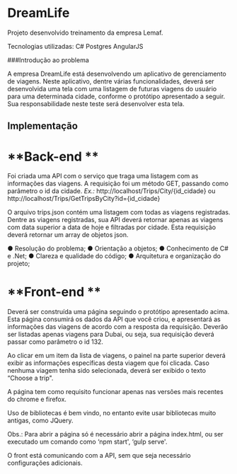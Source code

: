# DreamLife

Projeto desenvolvido treinamento da empresa Lemaf.

Tecnologias utilizadas: 
C#
Postgres
AngularJS


###Introdução ao problema

A empresa DreamLife está desenvolvendo um aplicativo de gerenciamento de viagens. Neste aplicativo, dentre várias funcionalidades, deverá ser desenvolvida uma tela com uma listagem de futuras viagens do usuário para uma determinada cidade, conforme o protótipo apresentado a seguir. Sua responsabilidade neste teste será desenvolver esta tela. 

##  Implementação

# **Back-end **

Foi criada uma API com o serviço que traga uma listagem com as informações das viagens. 
A requisição foi um método GET, passando como parâmetro o id da cidade. 
*Ex.:* 
http://localhost/Trips/City/{id_cidade} ou http://localhost/Trips/GetTripsByCity?id={id_cidade} 

O arquivo trips.json contém uma listagem com todas as viagens registradas. Dentre as viagens registradas, sua API deverá retornar apenas as viagens com data superior a data de hoje e filtradas por cidade. Esta requisição deverá retornar um array de objetos json.



● Resolução do problema; 
● Orientação a objetos; 
● Conhecimento de C# e .Net; 
● Clareza e qualidade do código; 
● Arquitetura e organização do projeto; 


# **Front-end **

Deverá ser construída uma página seguindo o protótipo apresentado acima. Esta página consumirá os dados da API que você criou, e apresentará as informações das viagens de acordo com a resposta da requisição. 
Deverão ser listadas apenas viagens para Dubai, ou seja, sua requisição deverá passar como parâmetro o id 132.

Ao clicar em um item da lista de viagens, o painel na parte superior deverá exibir as informações específicas desta viagem que foi clicada. Caso nenhuma viagem tenha sido selecionada, deverá ser exibido o texto “Choose a trip".

A página tem como requisito funcionar apenas nas versões mais recentes do chrome e firefox.

Uso de bibliotecas é bem vindo, no entanto evite usar bibliotecas muito antigas, como JQuery.

Obs.: Para abrir a página só é necessário abrir a página index.html, ou ser executado um comando como ‘npm start', ‘gulp serve'.

O front  está comunicando com a API, sem que seja necessário configurações adicionais.






